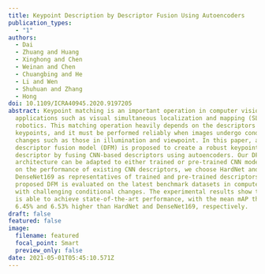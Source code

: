 ```yaml
---
title: Keypoint Description by Descriptor Fusion Using Autoencoders
publication_types:
  - "1"
authors:
  - Dai
  - Zhuang and Huang
  - Xinghong and Chen
  - Weinan and Chen
  - Chuangbing and He
  - Li and Wen
  - Shuhuan and Zhang
  - Hong
doi: 10.1109/ICRA40945.2020.9197205
abstract: Keypoint matching is an important operation in computer vision and its
  applications such as visual simultaneous localization and mapping (SLAM) in
  robotics. This matching operation heavily depends on the descriptors of the
  keypoints, and it must be performed reliably when images undergo conditional
  changes such as those in illumination and viewpoint. In this paper, a
  descriptor fusion model (DFM) is proposed to create a robust keypoint
  descriptor by fusing CNN-based descriptors using autoencoders. Our DFM
  architecture can be adapted to either trained or pre-trained CNN models. Based
  on the performance of existing CNN descriptors, we choose HardNet and
  DenseNet169 as representatives of trained and pre-trained descriptors. Our
  proposed DFM is evaluated on the latest benchmark datasets in computer vision
  with challenging conditional changes. The experimental results show that DFM
  is able to achieve state-of-the-art performance, with the mean mAP that is
  6.45% and 6.53% higher than HardNet and DenseNet169, respectively.
draft: false
featured: false
image:
  filename: featured
  focal_point: Smart
  preview_only: false
date: 2021-05-01T05:45:10.571Z
---
```

